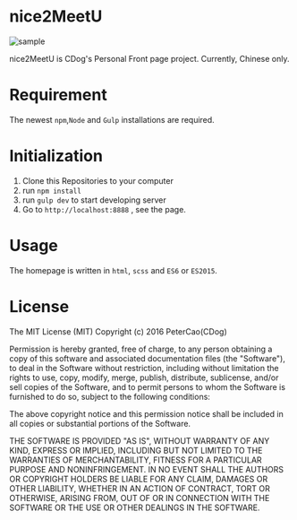 # nice2MeetU
![sample][1]


nice2MeetU is CDog's Personal Front page project. Currently, Chinese only.


# Requirement
The newest `npm`,`Node` and `Gulp` installations are required.



# Initialization

1. Clone this Repositories to your computer
2. run `npm install`
3. run `gulp dev` to start developing server
4. Go to `http://localhost:8888` , see the page.



# Usage

The homepage is written in `html`, `scss` and  `ES6` or `ES2015`.


# License
The MIT License (MIT)
Copyright (c) 2016 PeterCao(CDog)

Permission is hereby granted, free of charge, to any person obtaining a copy of this software and associated documentation files (the "Software"), to deal in the Software without restriction, including without limitation the rights to use, copy, modify, merge, publish, distribute, sublicense, and/or sell copies of the Software, and to permit persons to whom the Software is furnished to do so, subject to the following conditions:

The above copyright notice and this permission notice shall be included in all copies or substantial portions of the Software.

THE SOFTWARE IS PROVIDED "AS IS", WITHOUT WARRANTY OF ANY KIND, EXPRESS OR IMPLIED, INCLUDING BUT NOT LIMITED TO THE WARRANTIES OF MERCHANTABILITY, FITNESS FOR A PARTICULAR PURPOSE AND NONINFRINGEMENT. IN NO EVENT SHALL THE AUTHORS OR COPYRIGHT HOLDERS BE LIABLE FOR ANY CLAIM, DAMAGES OR OTHER LIABILITY, WHETHER IN AN ACTION OF CONTRACT, TORT OR OTHERWISE, ARISING FROM, OUT OF OR IN CONNECTION WITH THE SOFTWARE OR THE USE OR OTHER DEALINGS IN THE SOFTWARE.





[1]: https://tat.pics/v/1456204141583%E5%B1%8F%E5%B9%95%E5%BF%AB%E7%85%A7_2016-02-23_%E4%B8%8B%E5%8D%8812.48.39__2_.png
